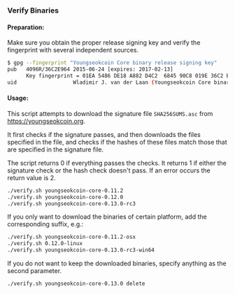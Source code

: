 ### Verify Binaries

#### Preparation:

Make sure you obtain the proper release signing key and verify the fingerprint with several independent sources.

```sh
$ gpg --fingerprint "Youngseokcoin Core binary release signing key"
pub   4096R/36C2E964 2015-06-24 [expires: 2017-02-13]
      Key fingerprint = 01EA 5486 DE18 A882 D4C2  6845 90C8 019E 36C2 E964
uid                  Wladimir J. van der Laan (Youngseokcoin Core binary release signing key) <laanwj@gmail.com>
```

#### Usage:

This script attempts to download the signature file `SHA256SUMS.asc` from https://youngseokcoin.org.

It first checks if the signature passes, and then downloads the files specified in the file, and checks if the hashes of these files match those that are specified in the signature file.

The script returns 0 if everything passes the checks. It returns 1 if either the signature check or the hash check doesn't pass. If an error occurs the return value is 2.


```sh
./verify.sh youngseokcoin-core-0.11.2
./verify.sh youngseokcoin-core-0.12.0
./verify.sh youngseokcoin-core-0.13.0-rc3
```

If you only want to download the binaries of certain platform, add the corresponding suffix, e.g.:

```sh
./verify.sh youngseokcoin-core-0.11.2-osx
./verify.sh 0.12.0-linux
./verify.sh youngseokcoin-core-0.13.0-rc3-win64
```

If you do not want to keep the downloaded binaries, specify anything as the second parameter.

```sh
./verify.sh youngseokcoin-core-0.13.0 delete
```
